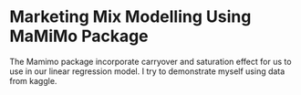 # Marketing Mix Modelling Using  MaMiMo Package
The Mamimo package incorporate carryover and saturation effect for us to use in our linear regression model.
I try to demonstrate myself using data from kaggle.
